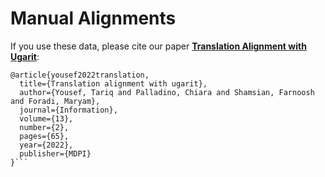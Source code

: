 # Manual Alignments

If you use these data, please cite our paper [**Translation Alignment with Ugarit**](https://www.mdpi.com/2078-2489/13/2/65):

```
@article{yousef2022translation,
  title={Translation alignment with ugarit},
  author={Yousef, Tariq and Palladino, Chiara and Shamsian, Farnoosh and Foradi, Maryam},
  journal={Information},
  volume={13},
  number={2},
  pages={65},
  year={2022},
  publisher={MDPI}
}```
